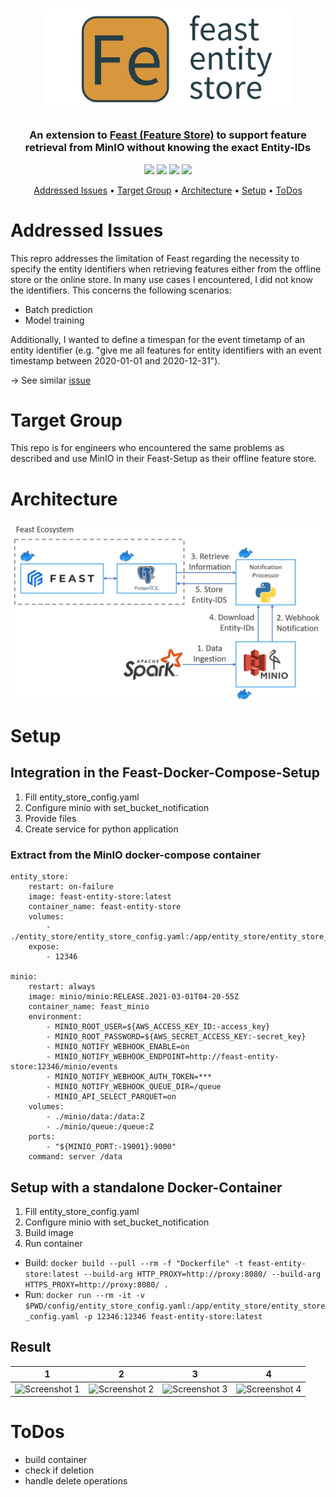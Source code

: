<h1 align="center">
	<img
		width="400"
		alt="feast-entity-store icon"
		src="docs/fes_icon.png"
    >
</h1>

<h3 align="center">
	An extension to <a href="https://feast.dev/" target="_blank">Feast (Feature Store)</a> to support feature retrieval from MinIO without knowing the exact Entity-IDs
</h3>

<p align="center">
    <img src="https://img.shields.io/badge/language-python-green">
    <img src="https://img.shields.io/badge/codestyle-black-black">
    <img src="https://img.shields.io/badge/last commit-yesterday-inactive">
    <img src="https://img.shields.io/badge/commit acitvity-none-inactive">
</p>

<p align="center">
  <a href="#addressed-issues">Addressed Issues</a> •
  <a href="#target-group">Target Group</a> •
  <a href="#architecture">Architecture</a> •
  <a href="#setup">Setup</a> •
  <a href="#todos">ToDos</a>
</p>

# Addressed Issues
This repro addresses the limitation of Feast regarding the necessity to specify the entity identifiers when retrieving features either from the offline store or the online store. In many use cases I encountered, I did not know the identifiers. This concerns the following scenarios:
-  Batch prediction
-  Model training

Additionally, I wanted to define a timespan for the event timetamp of an entity identifier (e.g. "give me all features for entity identifiers with an event timestamp between 2020-01-01 and 2020-12-31").

-> See similar [issue](https://github.com/feast-dev/feast/issues/1361)

# Target Group
This repo is for engineers who encountered the same problems as described and use MinIO in their Feast-Setup as their offline feature store.

# Architecture

![architecture](./docs/fes_architecture.png)

# Setup
## Integration in the Feast-Docker-Compose-Setup
1. Fill entity_store_config.yaml
2. Configure minio with set_bucket_notification
3. Provide files
4. Create service for python application

### Extract from the MinIO docker-compose container
```
entity_store:
    restart: on-failure
    image: feast-entity-store:latest
    container_name: feast-entity-store
    volumes:
        - ./entity_store/entity_store_config.yaml:/app/entity_store/entity_store_config.yaml
    expose:
        - 12346

minio:
    restart: always
    image: minio/minio:RELEASE.2021-03-01T04-20-55Z
    container_name: feast_minio
    environment:
        - MINIO_ROOT_USER=${AWS_ACCESS_KEY_ID:-access_key}
        - MINIO_ROOT_PASSWORD=${AWS_SECRET_ACCESS_KEY:-secret_key}
        - MINIO_NOTIFY_WEBHOOK_ENABLE=on
        - MINIO_NOTIFY_WEBHOOK_ENDPOINT=http://feast-entity-store:12346/minio/events
        - MINIO_NOTIFY_WEBHOOK_AUTH_TOKEN=***
        - MINIO_NOTIFY_WEBHOOK_QUEUE_DIR=/queue
        - MINIO_API_SELECT_PARQUET=on
    volumes:
        - ./minio/data:/data:Z
        - ./minio/queue:/queue:Z
    ports:
        - "${MINIO_PORT:-19001}:9000"
    command: server /data
```

## Setup with a standalone Docker-Container
1. Fill entity_store_config.yaml
2. Configure minio with set_bucket_notification
3. Build image
4. Run container

- Build: `docker build --pull --rm -f "Dockerfile" -t feast-entity-store:latest --build-arg HTTP_PROXY=http://proxy:8080/ --build-arg HTTPS_PROXY=http://proxy:8080/ .`
- Run: `docker run --rm -it -v $PWD/config/entity_store_config.yaml:/app/entity_store/entity_store_config.yaml -p 12346:12346 feast-entity-store:latest`


## Result
|                                                          1                                                           |                                                          2                                                           |                                                          3                                                           |                                                          4                                                           |
| :------------------------------------------------------------------------------------------------------------------: | :------------------------------------------------------------------------------------------------------------------: | :------------------------------------------------------------------------------------------------------------------: | :------------------------------------------------------------------------------------------------------------------: |
| <img src="https://raw.githubusercontent.com/notniknot/feast-entity-store/....PNG" title="Screenshot 1" width="100%"> | <img src="https://raw.githubusercontent.com/notniknot/feast-entity-store/....PNG" title="Screenshot 2" width="100%"> | <img src="https://raw.githubusercontent.com/notniknot/feast-entity-store/....PNG" title="Screenshot 3" width="100%"> | <img src="https://raw.githubusercontent.com/notniknot/feast-entity-store/....PNG" title="Screenshot 4" width="100%"> |


# ToDos
-  build container
-  check if deletion
-  handle delete operations